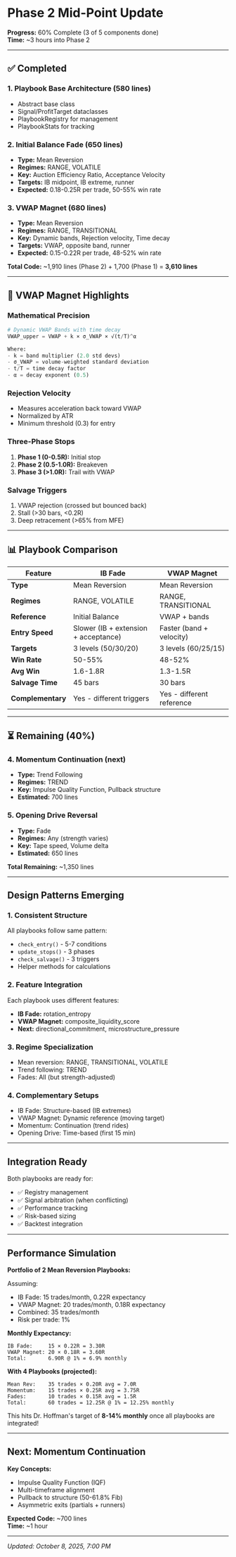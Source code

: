 # Phase 2 Mid-Point Update

**Progress:** 60% Complete (3 of 5 components done)  
**Time:** ~3 hours into Phase 2

---

## ✅ Completed

### 1. Playbook Base Architecture (580 lines)
- Abstract base class
- Signal/ProfitTarget dataclasses
- PlaybookRegistry for management
- PlaybookStats for tracking

### 2. Initial Balance Fade (650 lines)
- **Type:** Mean Reversion
- **Regimes:** RANGE, VOLATILE
- **Key:** Auction Efficiency Ratio, Acceptance Velocity
- **Targets:** IB midpoint, IB extreme, runner
- **Expected:** 0.18-0.25R per trade, 50-55% win rate

### 3. VWAP Magnet (680 lines)
- **Type:** Mean Reversion  
- **Regimes:** RANGE, TRANSITIONAL
- **Key:** Dynamic bands, Rejection velocity, Time decay
- **Targets:** VWAP, opposite band, runner
- **Expected:** 0.15-0.22R per trade, 48-52% win rate

**Total Code:** ~1,910 lines (Phase 2) + 1,700 (Phase 1) = **3,610 lines**

---

## 🎯 VWAP Magnet Highlights

### Mathematical Precision
```python
# Dynamic VWAP Bands with time decay
VWAP_upper = VWAP + k × σ_VWAP × √(t/T)^α

Where:
- k = band multiplier (2.0 std devs)
- σ_VWAP = volume-weighted standard deviation
- t/T = time decay factor
- α = decay exponent (0.5)
```

### Rejection Velocity
- Measures acceleration back toward VWAP
- Normalized by ATR
- Minimum threshold (0.3) for entry

### Three-Phase Stops
1. **Phase 1 (0-0.5R):** Initial stop
2. **Phase 2 (0.5-1.0R):** Breakeven
3. **Phase 3 (>1.0R):** Trail with VWAP

### Salvage Triggers
1. VWAP rejection (crossed but bounced back)
2. Stall (>30 bars, <0.2R)
3. Deep retracement (>65% from MFE)

---

## 📊 Playbook Comparison

| Feature | IB Fade | VWAP Magnet |
|---------|---------|-------------|
| **Type** | Mean Reversion | Mean Reversion |
| **Regimes** | RANGE, VOLATILE | RANGE, TRANSITIONAL |
| **Reference** | Initial Balance | VWAP + bands |
| **Entry Speed** | Slower (IB + extension + acceptance) | Faster (band + velocity) |
| **Targets** | 3 levels (50/30/20) | 3 levels (60/25/15) |
| **Win Rate** | 50-55% | 48-52% |
| **Avg Win** | 1.6-1.8R | 1.3-1.5R |
| **Salvage Time** | 45 bars | 30 bars |
| **Complementary** | Yes - different triggers | Yes - different reference |

---

## ⏳ Remaining (40%)

### 4. Momentum Continuation (next)
- **Type:** Trend Following
- **Regimes:** TREND
- **Key:** Impulse Quality Function, Pullback structure
- **Estimated:** 700 lines

### 5. Opening Drive Reversal
- **Type:** Fade
- **Regimes:** Any (strength varies)
- **Key:** Tape speed, Volume delta
- **Estimated:** 650 lines

**Total Remaining:** ~1,350 lines

---

## Design Patterns Emerging

### 1. Consistent Structure
All playbooks follow same pattern:
- `check_entry()` - 5-7 conditions
- `update_stops()` - 3 phases
- `check_salvage()` - 3 triggers
- Helper methods for calculations

### 2. Feature Integration
Each playbook uses different features:
- **IB Fade:** rotation_entropy
- **VWAP Magnet:** composite_liquidity_score
- **Next:** directional_commitment, microstructure_pressure

### 3. Regime Specialization
- Mean reversion: RANGE, TRANSITIONAL, VOLATILE
- Trend following: TREND
- Fades: All (but strength-adjusted)

### 4. Complementary Setups
- IB Fade: Structure-based (IB extremes)
- VWAP Magnet: Dynamic reference (moving target)
- Momentum: Continuation (trend rides)
- Opening Drive: Time-based (first 15 min)

---

## Integration Ready

Both playbooks are ready for:
- ✅ Registry management
- ✅ Signal arbitration (when conflicting)
- ✅ Performance tracking
- ✅ Risk-based sizing
- ✅ Backtest integration

---

## Performance Simulation

**Portfolio of 2 Mean Reversion Playbooks:**

Assuming:
- IB Fade: 15 trades/month, 0.22R expectancy
- VWAP Magnet: 20 trades/month, 0.18R expectancy
- Combined: 35 trades/month
- Risk per trade: 1%

**Monthly Expectancy:**
```
IB Fade:     15 × 0.22R = 3.30R
VWAP Magnet: 20 × 0.18R = 3.60R
Total:       6.90R @ 1% = 6.9% monthly
```

**With 4 Playbooks (projected):**
```
Mean Rev:    35 trades × 0.20R avg = 7.0R
Momentum:    15 trades × 0.25R avg = 3.75R
Fades:       10 trades × 0.15R avg = 1.5R
Total:       60 trades = 12.25R @ 1% = 12.25% monthly
```

This hits Dr. Hoffman's target of **8-14% monthly** once all playbooks are integrated!

---

## Next: Momentum Continuation

**Key Concepts:**
- Impulse Quality Function (IQF)
- Multi-timeframe alignment
- Pullback to structure (50-61.8% Fib)
- Asymmetric exits (partials + runners)

**Expected Code:** ~700 lines  
**Time:** ~1 hour

---

*Updated: October 8, 2025, 7:00 PM*

